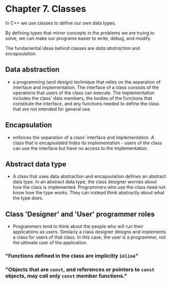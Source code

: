 # Chapter 7. Classes

In C++ we use classes to define our own data types. 

By defining types that mirror concepts in the problems we are trying to solve, we can make our programs easier to write, debug, and modify.

The fundamental ideas behind classes are *data abstraction* and *encapsulation*.

## Data abstraction

- a programming (and design) technique that relies on the separation of interface and implementation. The interface of a class consists of the operations that users of the class can execute. The implementation includes the class' data members, the bodies of the functions that constitute the interface, and any functions needed to define the class that are not intended for general use.

## Encapsulation

- enforces the separation of a class’ interface and implementation. A class that is encapsulated hides its implementation - users of the class can use the interface but have no access to the implementation.


## Abstract data type

- A class that uses data abstraction and encapsulation defines an abstract data type. In an abstract data type, the class designer worries about how the class is implemented. Programmers who use the class need not know how the type works. They can instead think abstractly about what the type does.


## Class 'Designer' and 'User' programmer roles

- Programmers tend to think about the people who will run their applications as users. Similarly a class designer designs and implements a class for users of that class. In this case, the user is a programmer, not the ultimate user of the application.


### "Functions defined in the class are implicitly ```inline```"

### "Objects that are ```const```, and references or pointers to ```const``` objects, may call only ```const``` member functions."
